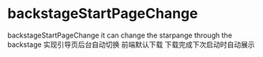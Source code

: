 # backstageStartPageChange
backstageStartPageChange it can change the starpange through the backstage
实现引导页后台自动切换  前端默认下载 下载完成下次启动时自动展示
